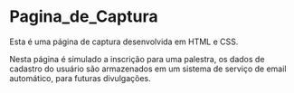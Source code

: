# Pagina_de_Captura
Esta é uma página de captura desenvolvida em HTML e CSS.

Nesta página é simulado a inscrição para uma palestra, os dados de cadastro do usuário são armazenados em um sistema de serviço de email automático, para futuras divulgações.
